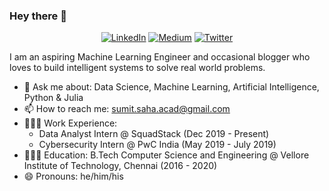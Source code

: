 ### Hey there 👋

<p align="center">
  <a href="https://www.linkedin.com/in/linksumitsaha/" target="_blank"><img src="https://img.shields.io/badge/LinkedIn--_.svg?style=social&logo=linkedin" alt="LinkedIn"></a>
  <a href="https://medium.com/@_sumitsaha_" target="_blank"><img src="https://img.shields.io/badge/Medium--_.svg?style=social&logo=medium" alt="Medium"></a>
  <a href="https://twitter.com/_sumitsaha_" target="_blank"><img src="https://img.shields.io/twitter/follow/_sumitsaha_?label=Twitter&style=social" alt="Twitter"></a>
</p>

I am an aspiring Machine Learning Engineer and occasional blogger who loves to build intelligent systems to solve real world problems. 

- 💬 Ask me about: Data Science, Machine Learning, Artificial Intelligence, Python & Julia
- 📫 How to reach me: <sumit.saha.acad@gmail.com>
- 🧑🏽‍💻 Work Experience:
  - Data Analyst Intern @ SquadStack (Dec 2019 - Present)
  - Cybersecurity Intern @ PwC India (May 2019 - July 2019)
- 🧑🏾‍🎓 Education: B.Tech Computer Science and Engineering @ Vellore Institute of Technology, Chennai (2016 - 2020)
- 😄 Pronouns: he/him/his
